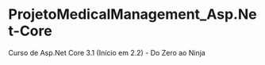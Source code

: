 # ProjetoMedicalManagement_Asp.Net-Core
 Curso de Asp.Net Core 3.1 (Início em 2.2) - Do Zero ao Ninja
